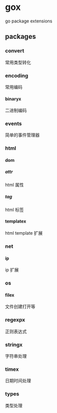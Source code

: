 # gox
go package extensions

## packages 

### convert
常用类型转化

### encoding
常用编码
#### binaryx
二进制编码

### events
简单的事件管理器

### html
#### dom
##### attr
html 属性
##### tag
html 标签
#### templatex
html template 扩展

### net
#### ip
ip 扩展

### os
#### filex
文件创建打开等

### regexpx
正则表达式

### stringx
字符串处理

### timex
日期时间处理

### types
类型处理
